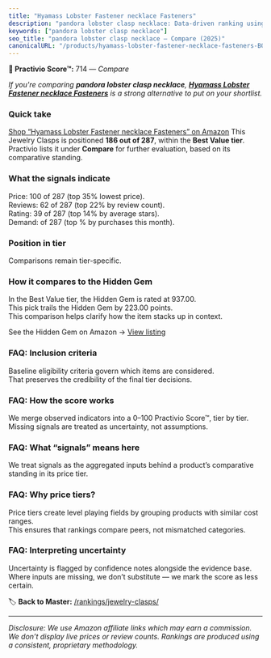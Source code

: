 ```yaml
---
title: "Hyamass Lobster Fastener necklace Fasteners"
description: "pandora lobster clasp necklace: Data-driven ranking using the Practivio Score™. Positioned by quality, value, demand, findability, momentum."
keywords: ["pandora lobster clasp necklace"]
seo_title: "pandora lobster clasp necklace — Compare (2025)"
canonicalURL: "/products/hyamass-lobster-fastener-necklace-fasteners-B074CYP347/"
---
```


**🛒 Practivio Score™:** 714 — _Compare_


*If you're comparing **pandora lobster clasp necklace**, **[Hyamass Lobster Fastener necklace Fasteners](https://www.amazon.com/dp/B074CYP347?tag=practivio-20)** is a strong alternative to put on your shortlist.*
### Quick take
[Shop “Hyamass Lobster Fastener necklace Fasteners” on Amazon](https://www.amazon.com/dp/B074CYP347?tag=practivio-20)
This Jewelry Clasps is positioned **186 out of 287**, within the **Best Value tier**.  
Practivio lists it under **Compare** for further evaluation, based on its comparative standing.

### What the signals indicate
Price: 100 of 287 (top 35% lowest price).  
Reviews: 62 of 287 (top 22% by review count).  
Rating: 39 of 287 (top 14% by average stars).  
Demand:  of 287 (top % by purchases this month).

### Position in tier
Comparisons remain tier-specific.

### How it compares to the Hidden Gem
In the Best Value tier, the Hidden Gem is rated at 937.00.  
This pick trails the Hidden Gem by 223.00 points.  
This comparison helps clarify how the item stacks up in context.  

See the Hidden Gem on Amazon → [View listing](https://www.amazon.com/dp/B07VH4JMMQ?tag=practivio-20)

### FAQ: Inclusion criteria
Baseline eligibility criteria govern which items are considered.  
That preserves the credibility of the final tier decisions.

### FAQ: How the score works
We merge observed indicators into a 0–100 Practivio Score™, tier by tier.  
Missing signals are treated as uncertainty, not assumptions.

### FAQ: What “signals” means here
We treat signals as the aggregated inputs behind a product’s comparative standing in its price tier.

### FAQ: Why price tiers?
Price tiers create level playing fields by grouping products with similar cost ranges.  
This ensures that rankings compare peers, not mismatched categories.

### FAQ: Interpreting uncertainty
Uncertainty is flagged by confidence notes alongside the evidence base.  
Where inputs are missing, we don’t substitute — we mark the score as less certain.

<!-- Missing template for Compare/CompareWithinPriceClass -->


🏷️ **Back to Master:** [/rankings/jewelry-clasps/](/rankings/jewelry-clasps/)

---
_Disclosure: We use Amazon affiliate links which may earn a commission. We don’t display live prices or review counts. Rankings are produced using a consistent, proprietary methodology._
